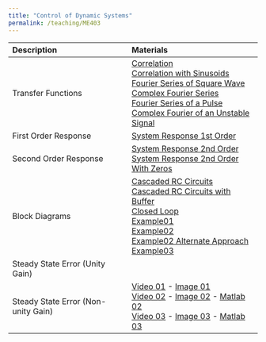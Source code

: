 ```yaml
---
title: "Control of Dynamic Systems"
permalink: /teaching/ME403
---
```


| Description                       | Materials                                        | 
| :---------------------------------| :------------------------------------------------|
| Transfer Functions                | [Correlation](/files/ME403/XX_TransferFunctions/ME403_XX_01Correlation.m) <br /> [Correlation with Sinusoids](/files/ME403/XX_TransferFunctions/ME403_XX_02CorrelationSinusoids.m) <br /> [Fourier Series of Square Wave](/files/ME403/XX_TransferFunctions/ME403_XX_03FourierSquare.m) <br /> [Complex Fourier Series](/files/ME403/XX_TransferFunctions/ME403_XX_05Complex.m) <br /> [Fourier Series of a Pulse](/files/ME403/XX_TransferFunctions/ME403_XX_06FourierPulse.m) <br /> [Complex Fourier of an Unstable Signal](/files/ME403/XX_TransferFunctions/ME403_XX_07ComplexUnstable.m)                                                |
| First Order Response              | [System Response 1st Order](/files/ME403/ME403_02_SystemResponse1stOrder.m) |
| Second Order Response             | [System Response 2nd Order](/files/ME403/ME403_02_SystemResponse2ndOrder.m) <br /> [System Response 2nd Order With Zeros](/files/ME403/ME403_02_SystemResponse2ndOrderWithZeros.m)                                                |
| Block Diagrams                    | [Cascaded RC Circuits](/files/ME403/03_BlockDiagrams/ME403_03_CascadedRCCkts.m) <br /> [Cascaded RC Circuits with Buffer](/files/ME403/03_BlockDiagrams/ME403_03_CascadedRCCkts_Buffered.m) <br /> [Closed Loop](/files/ME403/03_BlockDiagrams/ME403_03_ClosedLoop.m) <br /> [Example01](/files/ME403/03_BlockDiagrams/ME403_03_BlockReductionExample01.m) <br /> [Example02](/files/ME403/03_BlockDiagrams/ME403_03_BlockReductionExample02.m) <br /> [Example02 Alternate Approach](/files/ME403/03_BlockDiagrams/ME403_03_BlockReductionExample02_alt.m) <br /> [Example03](/files/ME403/03_BlockDiagrams/ME403_03_BlockReductionExample03_alt.m)   |
| Steady State Error (Unity Gain)   |          |
| Steady State Error (Non-unity Gain)| [Video 01](https://youtu.be/U7V_KbE4_Pc) - [Image 01](/files/ME403/05_SSError/nonunity01.png)  <br /> [Video 02](https://youtu.be/Nw3O4urAFgM) - [Image 02](/files/ME403/05_SSError/nonunity02.png) - [Matlab 02](/files/ME403/05_SSError/ME403_01_NonUnityFeedback.m) <br /> [Video 03](https://youtu.be/N5E20tzlBZk) - [Image 03](/files/ME403/05_SSError/nonunity03.png) - [Matlab 03](/files/ME403/05_SSError/ME403_01_NonUnityFeedbackExample.m) |

